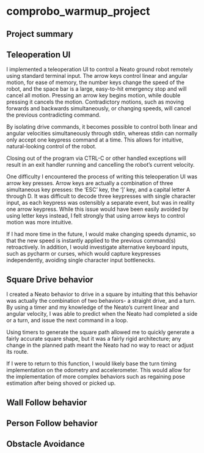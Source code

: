 # comprobo_warmup_project
## Project summary

## Teleoperation UI

I implemented a teleoperation UI to control a Neato ground robot remotely using standard terminal input. The arrow keys control linear and angular motion, for ease of memory, the number keys change the speed of the robot, and the space bar is a large, easy-to-hit emergency stop and will cancel all motion. Pressing an arrow key begins motion, while double pressing it cancels the motion. Contradictory motions, such as moving forwards and backwards simultaneously, or changing speeds, will cancel the previous contradicting command.

By isolating drive commands, it becomes possible to control both linear and angular velocities simultaneously through stdin, whereas stdin can normally only accept one keypress command at a time. This allows for intuitive, natural-looking control of the robot.

Closing out of the program via CTRL-C or other handled exceptions will result in an exit handler running and cancelling the robot’s current velocity.

One difficulty I encountered the process of writing this teleoperation UI was arrow key presses. Arrow keys are actually a combination of three simultaneous key presses: the ‘ESC’ key, the ‘]’ key, and a capital letter A through D. It was difficult to decode three keypresses with single character input, as each keypress was ostensibly a separate event, but was in reality one arrow keypress. While this issue would have been easily avoided by using letter keys instead, I felt strongly that using arrow keys to control motion was more intuitive.

If I had more time in the future, I would make changing speeds dynamic, so that the new speed is instantly applied to the previous command(s) retroactively. In addition, I would investigate alternative keyboard inputs, such as pycharm or curses, which would capture keypresses independently, avoiding single character input bottlenecks.

## Square Drive behavior

I created a Neato behavior to drive in a square by intuiting that this behavior was actually the combination of two behaviors- a straight drive, and a turn. By using a timer and my knowledge of the Neato’s current linear and angular velocity, I was able to predict when the Neato had completed a side or a turn, and issue the next command in a loop.

Using timers to generate the square path allowed me to quickly generate a fairly accurate square shape, but it was a fairly rigid architecture; any change in the planned path meant the Neato had no way to react or adjust its route.

If I were to return to this function, I would likely base the turn timing implementation on the odometry and accelerometer. This would allow for the implementation of more complex behaviors such as regaining pose estimation after being shoved or picked up.


## Wall Follow behavior

## Person Follow behavior

## Obstacle Avoidance
